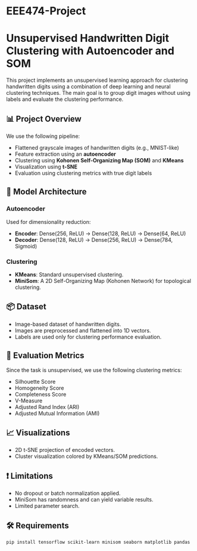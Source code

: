 # EEE474-Project
# Unsupervised Handwritten Digit Clustering with Autoencoder and SOM

This project implements an unsupervised learning approach for clustering handwritten digits using a combination of deep learning and neural clustering techniques. The main goal is to group digit images without using labels and evaluate the clustering performance.

## 📊 Project Overview

We use the following pipeline:

- Flattened grayscale images of handwritten digits (e.g., MNIST-like)
- Feature extraction using an **autoencoder**
- Clustering using **Kohonen Self-Organizing Map (SOM)** and **KMeans**
- Visualization using **t-SNE**
- Evaluation using clustering metrics with true digit labels

## 🧠 Model Architecture

### Autoencoder
Used for dimensionality reduction:

- **Encoder**: Dense(256, ReLU) → Dense(128, ReLU) → Dense(64, ReLU)
- **Decoder**: Dense(128, ReLU) → Dense(256, ReLU) → Dense(784, Sigmoid)

### Clustering

- **KMeans**: Standard unsupervised clustering.
- **MiniSom**: A 2D Self-Organizing Map (Kohonen Network) for topological clustering.

## 📦 Dataset

- Image-based dataset of handwritten digits.
- Images are preprocessed and flattened into 1D vectors.
- Labels are used only for clustering performance evaluation.

## 🧪 Evaluation Metrics

Since the task is unsupervised, we use the following clustering metrics:

- Silhouette Score
- Homogeneity Score
- Completeness Score
- V-Measure
- Adjusted Rand Index (ARI)
- Adjusted Mutual Information (AMI)

## 📈 Visualizations

- 2D t-SNE projection of encoded vectors.
- Cluster visualization colored by KMeans/SOM predictions.

## ❗ Limitations

- No dropout or batch normalization applied.
- MiniSom has randomness and can yield variable results.
- Limited parameter search.

## 🛠 Requirements

```bash
pip install tensorflow scikit-learn minisom seaborn matplotlib pandas
